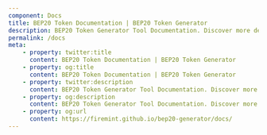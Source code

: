 ```yaml
---
component: Docs
title: BEP20 Token Documentation | BEP20 Token Generator
description: BEP20 Token Generator Tool Documentation. Discover more details about different BEP20 Token Types, ABI, source code and analysis report.
permalink: /docs
meta:
    - property: twitter:title
      content: BEP20 Token Documentation | BEP20 Token Generator
    - property: og:title
      content: BEP20 Token Documentation | BEP20 Token Generator
    - property: twitter:description
      content: BEP20 Token Generator Tool Documentation. Discover more details about different BEP20 Token Types, ABI, source code and analysis report.
    - property: og:description
      content: BEP20 Token Generator Tool Documentation. Discover more details about different BEP20 Token Types, ABI, source code and analysis report.
    - property: og:url
      content: https://firemint.github.io/bep20-generator/docs/
---
```

